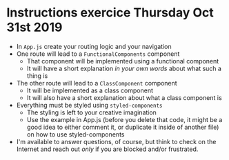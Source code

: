 # Instructions exercice Thursday Oct 31st 2019

-   In `App.js` create your routing logic and your navigation
-   One route will lead to a `FunctionalComponents` component
    -   That component will be implemented using a functional component
    -   It will have a short explanation _in your own words_ about what such a thing is
-   The other route will lead to a `ClassComponent` component
    -   It will be implemented as a class component
    -   It will also have a short explanation about what a class component is
-   Everything must be styled using `styled-components`
    -   The styling is left to your creative imagination
    -   Use the example in App.js (before you delete that code, it might be a good idea to either comment it, or duplicate it inside of another file) on how to use styled-components
-   I'm available to answer questions, of course, but think to check on the Internet and reach out _only_ if you are blocked and/or frustrated.
